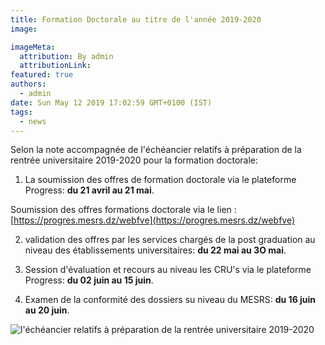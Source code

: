 ```yaml
---
title: Formation Doctorale au titre de l'année 2019-2020
image:

imageMeta:
  attribution: By admin
  attributionLink:
featured: true
authors:
  - admin
date: Sun May 12 2019 17:02:59 GMT+0100 (IST)
tags:
  - news
---
```


Selon la note accompagnée de l'échéancier relatifs à préparation de la rentrée universitaire 2019-2020 pour la formation doctorale:

1. La soumission des offres de formation doctorale via le plateforme Progress: **du 21 avril au 21 mai**.

Soumission des offres formations doctorale via le lien : [https://progres.mesrs.dz/webfve](https://progres.mesrs.dz/webfve)

2. validation des offres par les services chargés de la post graduation au niveau des établissements universitaires: **du 22 mai au 3O mai**.

3. Session d'évaluation et recours au niveau les CRU's via le plateforme Progress: **du 02 juin au 15 juin**.

4. Examen de la conformité des dossiers su niveau du MESRS: **du 16 juin au 20 juin**.

![l'échéancier relatifs à préparation de la rentrée universitaire 2019-2020](/images/echeancier_relatifs_a_preparation_de_la_rentree_universitaire_2019-2020.jpg)
